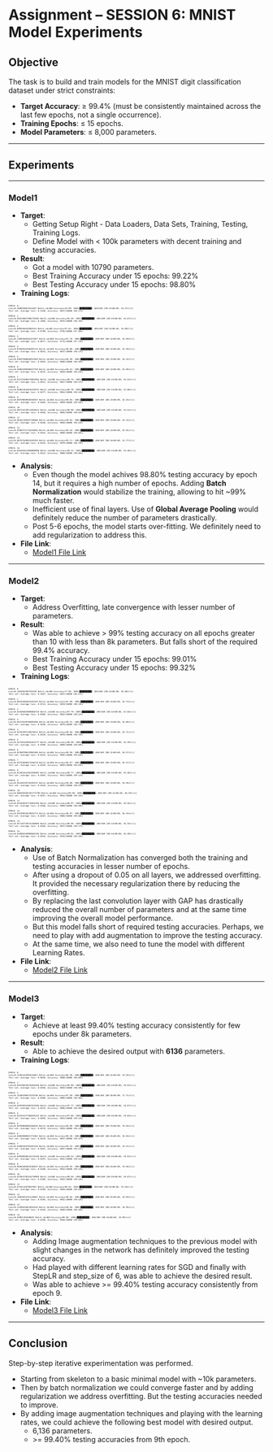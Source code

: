 # Assignment – SESSION 6: MNIST Model Experiments

## Objective

The task is to build and train models for the MNIST digit classification dataset under strict constraints:

 - **Target Accuracy**: ≥ 99.4% (must be consistently maintained across the last few epochs, not a single occurrence).
 - **Training Epochs**: ≤ 15 epochs.
 - **Model Parameters**: ≤ 8,000 parameters.


---
## Experiments
---
### Model1
 - **Target**:
    - Getting Setup Right - Data Loaders, Data Sets, Training, Testing, Training Logs. 
    - Define Model with < 100k parameters with decent training and testing accuracies.
 - **Result**:
    - Got a model with 10790 parameters.
    - Best Training Accuracy under 15 epochs: 99.22%
    - Best Testing Accuracy under 15 epochs: 98.80%
 - **Training Logs**:
<pre style="font-size:4px;">
EPOCH: 0
Loss=0.3600336015224457 Batch_id=468 Accuracy=33.99: 100%|██████████| 469/469 [00:13<00:00, 34.37it/s]
Test set: Average loss: 0.3240, Accuracy: 9017/10000 (90.17%)

EPOCH: 1
Loss=0.026120617985725403 Batch_id=468 Accuracy=94.45: 100%|██████████| 469/469 [00:13<00:00, 34.67it/s]
Test set: Average loss: 0.1066, Accuracy: 9676/10000 (96.76%)

EPOCH: 2
Loss=0.0994456335902214 Batch_id=468 Accuracy=97.01: 100%|██████████| 469/469 [00:13<00:00, 34.09it/s]
Test set: Average loss: 0.0789, Accuracy: 9736/10000 (97.36%)

EPOCH: 3
Loss=0.13692565262317657 Batch_id=468 Accuracy=97.76: 100%|██████████| 469/469 [00:13<00:00, 34.59it/s]
Test set: Average loss: 0.0677, Accuracy: 9774/10000 (97.74%)

EPOCH: 4
Loss=0.07584532350301743 Batch_id=468 Accuracy=98.08: 100%|██████████| 469/469 [00:14<00:00, 33.28it/s]
Test set: Average loss: 0.0532, Accuracy: 9817/10000 (98.17%)

EPOCH: 5
Loss=0.03837588056921959 Batch_id=468 Accuracy=98.38: 100%|██████████| 469/469 [00:13<00:00, 34.32it/s]
Test set: Average loss: 0.0492, Accuracy: 9848/10000 (98.48%)

EPOCH: 6
Loss=0.04064289480447769 Batch_id=468 Accuracy=98.52: 100%|██████████| 469/469 [00:13<00:00, 34.09it/s]
Test set: Average loss: 0.0575, Accuracy: 9820/10000 (98.20%)

EPOCH: 7
Loss=0.013719498179852962 Batch_id=468 Accuracy=98.75: 100%|██████████| 469/469 [00:13<00:00, 34.52it/s]
Test set: Average loss: 0.0512, Accuracy: 9847/10000 (98.47%)

EPOCH: 8
Loss=0.020614534616470337 Batch_id=468 Accuracy=98.79: 100%|██████████| 469/469 [00:13<00:00, 33.80it/s]
Test set: Average loss: 0.0477, Accuracy: 9844/10000 (98.44%)

EPOCH: 9
Loss=0.08759859949350357 Batch_id=468 Accuracy=98.84: 100%|██████████| 469/469 [00:13<00:00, 34.25it/s]
Test set: Average loss: 0.0484, Accuracy: 9859/10000 (98.59%)

EPOCH: 10
Loss=0.007742138113826513 Batch_id=468 Accuracy=98.90: 100%|██████████| 469/469 [00:13<00:00, 34.51it/s]
Test set: Average loss: 0.0450, Accuracy: 9865/10000 (98.65%)

EPOCH: 11
Loss=0.05451782047748566 Batch_id=468 Accuracy=99.02: 100%|██████████| 469/469 [00:13<00:00, 34.15it/s]
Test set: Average loss: 0.0448, Accuracy: 9854/10000 (98.54%)

EPOCH: 12
Loss=0.01963711716234684 Batch_id=468 Accuracy=99.10: 100%|██████████| 469/469 [00:13<00:00, 34.01it/s]
Test set: Average loss: 0.0416, Accuracy: 9868/10000 (98.68%)

EPOCH: 13
Loss=0.06757549941539764 Batch_id=468 Accuracy=99.11: 100%|██████████| 469/469 [00:14<00:00, 32.77it/s]
Test set: Average loss: 0.0443, Accuracy: 9870/10000 (98.70%)

EPOCH: 14
Loss=0.026263413950800896 Batch_id=468 Accuracy=99.22: 100%|██████████| 469/469 [00:13<00:00, 34.48it/s]
Test set: Average loss: 0.0413, Accuracy: 9880/10000 (98.80%)
</pre>
 - **Analysis**:
    - Even though the model achives 98.80% testing accuracy by epoch 14, but it requires a high number of epochs. Adding **Batch Normalization** would stabilize the training, allowing to hit ~99% much faster.
    - Inefficient use of final layers. Use of **Global Average Pooling** would definitely reduce the number of parameters drastically.
    - Post 5-6 epochs, the model starts over-fitting. We definitely need to add regularization to address this.
 - **File Link**:
    - [Model1 File Link](model1.py)
---
### Model2
 - **Target**:
    - Address Overfitting, late convergence with lesser number of parameters.
 - **Result**:
    - Was able to achieve > 99% testing accuracy on all epochs greater than 10 with less than 8k parameters. But falls short of the required 99.4% accuracy.
    - Best Training Accuracy under 15 epochs: 99.01%
    - Best Testing Accuracy under 15 epochs: 99.32%
 - **Training Logs**:
<pre style="font-size:4px;">
EPOCH: 0
Loss=0.1843942403793335 Batch_id=468 Accuracy=77.96: 100%|██████████| 469/469 [00:13<00:00, 35.48it/s]
Test set: Average loss: 0.1667, Accuracy: 9637/10000 (96.37%)

EPOCH: 1
Loss=0.06241855025291443 Batch_id=468 Accuracy=97.09: 100%|██████████| 469/469 [00:13<00:00, 34.74it/s]
Test set: Average loss: 0.0713, Accuracy: 9819/10000 (98.19%)

EPOCH: 2
Loss=0.023404819890856743 Batch_id=468 Accuracy=97.79: 100%|██████████| 469/469 [00:14<00:00, 32.84it/s]
Test set: Average loss: 0.0568, Accuracy: 9852/10000 (98.52%)

EPOCH: 3
Loss=0.05270249769091606 Batch_id=468 Accuracy=98.15: 100%|██████████| 469/469 [00:13<00:00, 35.80it/s]
Test set: Average loss: 0.0440, Accuracy: 9879/10000 (98.79%)

EPOCH: 4
Loss=0.03701097145676613 Batch_id=468 Accuracy=98.36: 100%|██████████| 469/469 [00:13<00:00, 35.71it/s]
Test set: Average loss: 0.0420, Accuracy: 9878/10000 (98.78%)

EPOCH: 5
Loss=0.027281438931822777 Batch_id=468 Accuracy=98.58: 100%|██████████| 469/469 [00:13<00:00, 35.39it/s]
Test set: Average loss: 0.0399, Accuracy: 9889/10000 (98.89%)

EPOCH: 6
Loss=0.02308700419962406 Batch_id=468 Accuracy=98.58: 100%|██████████| 469/469 [00:12<00:00, 36.57it/s]
Test set: Average loss: 0.0333, Accuracy: 9902/10000 (99.02%)

EPOCH: 7
Loss=0.04752656817436218 Batch_id=468 Accuracy=98.67: 100%|██████████| 469/469 [00:13<00:00, 35.57it/s]
Test set: Average loss: 0.0328, Accuracy: 9893/10000 (98.93%)

EPOCH: 8
Loss=0.011922412551939487 Batch_id=468 Accuracy=98.77: 100%|██████████| 469/469 [00:13<00:00, 34.48it/s]
Test set: Average loss: 0.0304, Accuracy: 9911/10000 (99.11%)

EPOCH: 9
Loss=0.05148118734359741 Batch_id=468 Accuracy=98.80: 100%|██████████| 469/469 [00:13<00:00, 35.56it/s]
Test set: Average loss: 0.0345, Accuracy: 9897/10000 (98.97%)

EPOCH: 10
Loss=0.0063825552351772785 Batch_id=468 Accuracy=98.80: 100%|██████████| 469/469 [00:12<00:00, 36.29it/s]
Test set: Average loss: 0.0267, Accuracy: 9932/10000 (99.32%)

EPOCH: 11
Loss=0.021838247776031494 Batch_id=468 Accuracy=98.97: 100%|██████████| 469/469 [00:13<00:00, 35.56it/s]
Test set: Average loss: 0.0288, Accuracy: 9909/10000 (99.09%)

EPOCH: 12
Loss=0.03239915519952774 Batch_id=468 Accuracy=98.97: 100%|██████████| 469/469 [00:12<00:00, 36.33it/s]
Test set: Average loss: 0.0287, Accuracy: 9908/10000 (99.08%)

EPOCH: 13
Loss=0.017107730731368065 Batch_id=468 Accuracy=98.99: 100%|██████████| 469/469 [00:13<00:00, 35.34it/s]
Test set: Average loss: 0.0268, Accuracy: 9917/10000 (99.17%)

EPOCH: 14
Loss=0.016882238909602165 Batch_id=468 Accuracy=99.01: 100%|██████████| 469/469 [00:13<00:00, 35.49it/s]
Test set: Average loss: 0.0255, Accuracy: 9910/10000 (99.10%)
</pre>

 - **Analysis**:
    - Use of Batch Normalization has converged both the training and testing accuracies in lesser number of epochs.
    - After using a dropout of 0.05 on all layers, we addressed overfitting. It provided the necessary regularization there by reducing the overfitting.
    - By replacing the last convolution layer with GAP has drastically reduced the overall number of parameters and at the same time improving the overall model performance.
    - But this model falls short of required testing accuracies. Perhaps, we need to play with add augmentation to improve the testing accuracy.
    - At the same time, we also need to tune the model with different Learning Rates.
 - **File Link**:
    - [Model2 File Link](model2.py)
---
### Model3
 - **Target**:
    - Achieve at least 99.40% testing accuracy consistently for few epochs under 8k parameters.
 - **Result**:
    - Able to achieve the desired output with **6136** parameters.
 - **Training Logs**:
<pre style="font-size:4px;">
EPOCH: 0
Loss=0.12491422891616821 Batch_id=468 Accuracy=86.49: 100%|██████████| 469/469 [00:24<00:00, 19.35it/s]
Test set: Average loss: 0.0656, Accuracy: 9808/10000 (98.08%)

EPOCH: 1
Loss=0.026768239215016365 Batch_id=468 Accuracy=96.90: 100%|██████████| 469/469 [00:24<00:00, 18.81it/s]
Test set: Average loss: 0.0450, Accuracy: 9859/10000 (98.59%)

EPOCH: 2
Loss=0.15286700427532196 Batch_id=468 Accuracy=97.59: 100%|██████████| 469/469 [00:26<00:00, 17.71it/s]
Test set: Average loss: 0.0308, Accuracy: 9896/10000 (98.96%)

EPOCH: 3
Loss=0.029769212007522583 Batch_id=468 Accuracy=97.77: 100%|██████████| 469/469 [00:25<00:00, 18.67it/s]
Test set: Average loss: 0.0323, Accuracy: 9896/10000 (98.96%)

EPOCH: 4
Loss=0.022351177409291267 Batch_id=468 Accuracy=97.86: 100%|██████████| 469/469 [00:24<00:00, 19.03it/s]
Test set: Average loss: 0.0269, Accuracy: 9923/10000 (99.23%)

EPOCH: 5
Loss=0.04780856892466545 Batch_id=468 Accuracy=98.08: 100%|██████████| 469/469 [00:23<00:00, 19.55it/s]
Test set: Average loss: 0.0278, Accuracy: 9924/10000 (99.24%)

EPOCH: 6
Loss=0.04058980941772461 Batch_id=468 Accuracy=98.38: 100%|██████████| 469/469 [00:24<00:00, 18.94it/s]
Test set: Average loss: 0.0210, Accuracy: 9937/10000 (99.37%)

EPOCH: 7
Loss=0.01003444753587246 Batch_id=468 Accuracy=98.43: 100%|██████████| 469/469 [00:24<00:00, 19.21it/s]
Test set: Average loss: 0.0207, Accuracy: 9937/10000 (99.37%)

EPOCH: 8
Loss=0.020389266312122345 Batch_id=468 Accuracy=98.53: 100%|██████████| 469/469 [00:24<00:00, 19.01it/s]
Test set: Average loss: 0.0197, Accuracy: 9941/10000 (99.41%)

EPOCH: 9
Loss=0.08403483033180237 Batch_id=468 Accuracy=98.55: 100%|██████████| 469/469 [00:24<00:00, 19.05it/s]
Test set: Average loss: 0.0188, Accuracy: 9943/10000 (99.43%)

EPOCH: 10
Loss=0.013831782154738903 Batch_id=468 Accuracy=98.56: 100%|██████████| 469/469 [00:24<00:00, 18.87it/s]
Test set: Average loss: 0.0188, Accuracy: 9942/10000 (99.42%)

EPOCH: 11
Loss=0.0744112879037857 Batch_id=468 Accuracy=98.54: 100%|██████████| 469/469 [00:24<00:00, 19.28it/s]
Test set: Average loss: 0.0189, Accuracy: 9940/10000 (99.40%)

EPOCH: 12
Loss=0.10935012251138687 Batch_id=468 Accuracy=98.56: 100%|██████████| 469/469 [00:25<00:00, 18.69it/s]
Test set: Average loss: 0.0185, Accuracy: 9942/10000 (99.42%)

EPOCH: 13
Loss=0.12498316913843155 Batch_id=468 Accuracy=98.56: 100%|██████████| 469/469 [00:24<00:00, 18.95it/s]
Test set: Average loss: 0.0184, Accuracy: 9940/10000 (99.40%)

EPOCH: 14
Loss=0.03961181640625 Batch_id=468 Accuracy=98.60: 100%|██████████| 469/469 [00:24<00:00, 18.99it/s]
Test set: Average loss: 0.0190, Accuracy: 9940/10000 (99.40%)
</pre>
 - **Analysis**:
    - Adding Image augmentation techniques to the previous model with slight changes in the network has definitely improved the testing accuracy.
    - Had played with different learning rates for SGD and finally with StepLR and step_size of 6, was able to achieve the desired result.
    - Was able to achieve >= 99.40% testing accuracy consistently from epoch 9.
 - **File Link**:
    - [Model3 File Link](model3.py)
---

## Conclusion


Step-by-step iterative experimentation was performed.
 - Starting from skeleton to a basic minimal model with ~10k parameters.
 - Then by batch normalization we could converge faster and by adding regularization we address overfitting. But the testing accuracies needed to improve.
 - By adding image augmentation techniques and playing with the learning rates, we could achieve the following best model with desired output.
    - 6,136  parameters.
    - \>= 99.40% testing accuracies from 9th epoch. 
